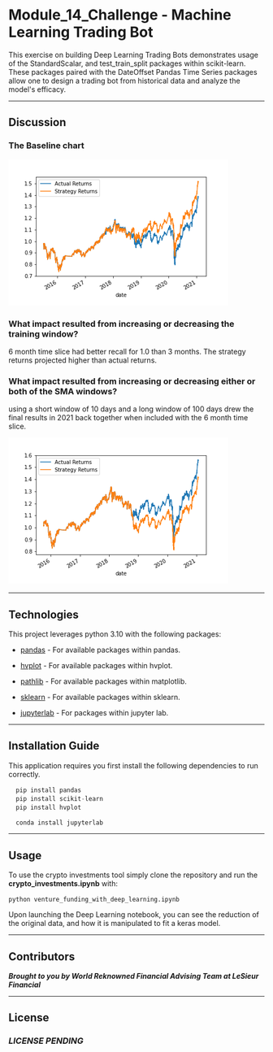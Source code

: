 # Module_14_Challenge - Machine Learning Trading Bot

This exercise on building Deep Learning Trading Bots demonstrates usage of the StandardScalar, and test_train_split packages within scikit-learn. These packages paired with the DateOffset Pandas Time Series packages allow one to design a trading bot from historical data and analyze the model's efficacy.

---

## Discussion

### The Baseline chart

![image info](./Resources/predictions1.png)

### What impact resulted from increasing or decreasing the training window?

6 month time slice had better recall for 1.0 than 3 months. The strategy returns projected higher than actual returns. 

### What impact resulted from increasing or decreasing either or both of the SMA windows?

using a short window of 10 days and a long window of 100 days drew the final results in 2021 back together when included with the 6 month time slice. 

![image info](./Resources/predictions2.png)

---

## Technologies

This project leverages python 3.10 with the following packages:

* [pandas](https://github.com/pandas-dev/pandas) - For available packages within pandas.

* [hvplot](https://hvplot.holoviz.org/) - For available packages within hvplot.

* [pathlib](https://github.com/matplotlib/matplotlib) - For available packages within matplotlib.

* [sklearn](https://scikit-learn.org/stable/) - For available packages within sklearn.

* [jupyterlab](https://github.com/jupyterlab/jupyterlab) - For packages within jupyter lab.

---

## Installation Guide

This application requires you first install the following dependencies to run correctly.

```python
  pip install pandas
  pip install scikit-learn
  pip install hvplot
```

```jupyter lab
  conda install jupyterlab
```

---

## Usage

To use the crypto investments tool simply clone the repository and run the **crypto_investments.ipynb** with:

```jupyterlab
python venture_funding_with_deep_learning.ipynb
```

Upon launching the Deep Learning notebook, you can see the reduction of the original data, and how it is manipulated to fit a keras model.

---

## Contributors

***Brought to you by World Reknowned Financial Advising Team at LeSieur Financial***

---

## License

### *LICENSE PENDING*